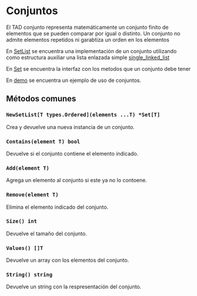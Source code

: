 # Conjuntos

El TAD conjunto representa matemáticamente un conjunto finito de elementos que se pueden comparar por igual o distinto.
Un conjunto no admite elementos repetidos ni garabtiza un orden en los elementos

En [SetList](./set_list/set_list.go) se encuentra una
implementación de un conjunto utilizando como estructura auxiliar una lista enlazada simple [single_linked_list](../lists/single_linked_list)

En [Set](./set.go) se encuentra la interfaz con los metodos que un conjunto debe tener

En [demo](./demo/main.go) se encuentra un ejemplo de uso de conjuntos.

## Métodos comunes

### `NewSetList[T types.Ordered](elements ...T) *Set[T]`

Crea y devuelve una nueva instancia de un conjunto.

### `Contains(element T) bool`

Devuelve si el conjunto contiene el elemento indicado.

### `Add(element T)`
Agrega un elemento al conjunto si este ya no lo contoene.

### `Remove(element T)`
Elimina el elemento indicado del conjunto.

### `Size() int`
Devuelve el tamaño del conjunto.

### `Values() []T`
Devuelve un array con los elementos del conjunto.

### `String() string`
Devuelve un string con la respresentación del conjunto.
